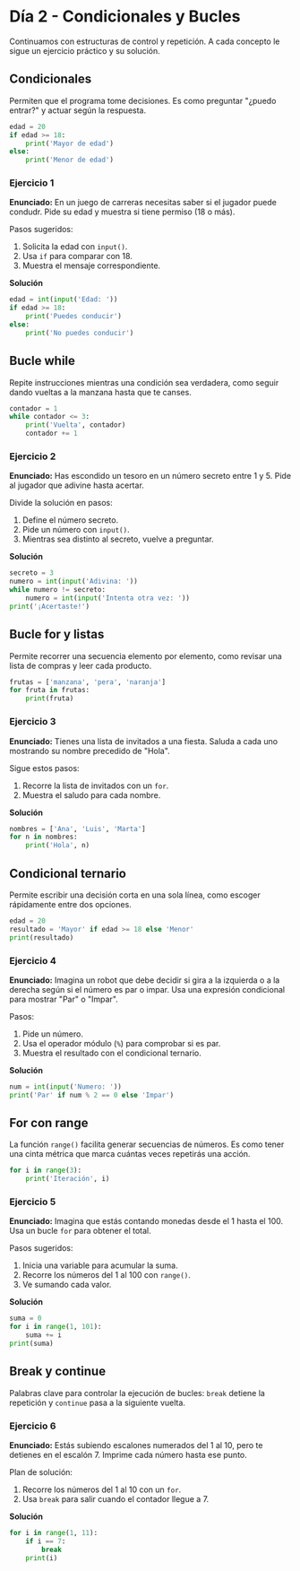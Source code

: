 # Día 2 - Condicionales y Bucles

Continuamos con estructuras de control y repetición.
A cada concepto le sigue un ejercicio práctico y su solución.

## Condicionales
Permiten que el programa tome decisiones. Es como preguntar "¿puedo entrar?" y
actuar según la respuesta.
```python
edad = 20
if edad >= 18:
    print('Mayor de edad')
else:
    print('Menor de edad')
```

### Ejercicio 1
**Enunciado:** En un juego de carreras necesitas saber si el jugador puede condu­dr. Pide su edad y muestra si tiene permiso (18 o más).

Pasos sugeridos:
1. Solicita la edad con `input()`.
2. Usa `if` para comparar con 18.
3. Muestra el mensaje correspondiente.

**Solución**
```python
edad = int(input('Edad: '))
if edad >= 18:
    print('Puedes conducir')
else:
    print('No puedes conducir')
```

## Bucle while
Repite instrucciones mientras una condición sea verdadera, como seguir
dando vueltas a la manzana hasta que te canses.
```python
contador = 1
while contador <= 3:
    print('Vuelta', contador)
    contador += 1
```

### Ejercicio 2
**Enunciado:** Has escondido un tesoro en un número secreto entre 1 y 5. Pide
al jugador que adivine hasta acertar.

Divide la solución en pasos:
1. Define el número secreto.
2. Pide un número con `input()`.
3. Mientras sea distinto al secreto, vuelve a preguntar.

**Solución**
```python
secreto = 3
numero = int(input('Adivina: '))
while numero != secreto:
    numero = int(input('Intenta otra vez: '))
print('¡Acertaste!')
```

## Bucle for y listas
Permite recorrer una secuencia elemento por elemento, como revisar una lista de
compras y leer cada producto.
```python
frutas = ['manzana', 'pera', 'naranja']
for fruta in frutas:
    print(fruta)
```

### Ejercicio 3
**Enunciado:** Tienes una lista de invitados a una fiesta. Saluda a cada uno
mostrando su nombre precedido de "Hola".

Sigue estos pasos:
1. Recorre la lista de invitados con un `for`.
2. Muestra el saludo para cada nombre.

**Solución**
```python
nombres = ['Ana', 'Luis', 'Marta']
for n in nombres:
    print('Hola', n)
```

## Condicional ternario
Permite escribir una decisión corta en una sola línea, como escoger rápidamente
entre dos opciones.
```python
edad = 20
resultado = 'Mayor' if edad >= 18 else 'Menor'
print(resultado)
```

### Ejercicio 4
**Enunciado:** Imagina un robot que debe decidir si gira a la izquierda o a la
derecha según si el número es par o impar. Usa una expresión condicional para
mostrar "Par" o "Impar".

Pasos:
1. Pide un número.
2. Usa el operador módulo (`%`) para comprobar si es par.
3. Muestra el resultado con el condicional ternario.

**Solución**
```python
num = int(input('Numero: '))
print('Par' if num % 2 == 0 else 'Impar')
```

## For con range
La función `range()` facilita generar secuencias de números. Es como tener
una cinta métrica que marca cuántas veces repetirás una acción.
```python
for i in range(3):
    print('Iteración', i)
```

### Ejercicio 5
**Enunciado:** Imagina que estás contando monedas desde el 1 hasta el 100. Usa
un bucle `for` para obtener el total.

Pasos sugeridos:
1. Inicia una variable para acumular la suma.
2. Recorre los números del 1 al 100 con `range()`.
3. Ve sumando cada valor.

**Solución**
```python
suma = 0
for i in range(1, 101):
    suma += i
print(suma)
```

## Break y continue
Palabras clave para controlar la ejecución de bucles: `break` detiene la
repetición y `continue` pasa a la siguiente vuelta.

### Ejercicio 6
**Enunciado:** Estás subiendo escalones numerados del 1 al 10, pero te detienes en
el escalón 7. Imprime cada número hasta ese punto.

Plan de solución:
1. Recorre los números del 1 al 10 con un `for`.
2. Usa `break` para salir cuando el contador llegue a 7.

**Solución**
```python
for i in range(1, 11):
    if i == 7:
        break
    print(i)
```
